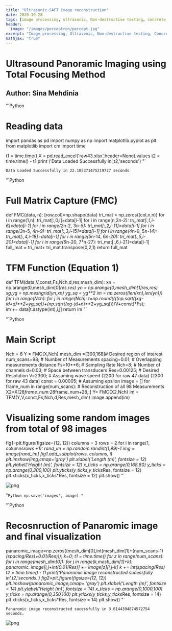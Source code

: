 ```yaml
---
title: "Ultrasonic-SAFT image reconstruction"
date: 2020-10-28
tags: [image processing, ultrasonic, Non-destructive testing, concrete, SAFT]
header:
  image: "/images/perceptron/percept.jpg"
excerpt: "Image processing, Ultrasonic, Non-destructive testing, Concrete, SAFT"
mathjax: "true"
---
```



# Ultrasound Panoramic Imaging using Total Focusing Method
## Author: Sina Mehdinia








"`Python
# Reading data 

import pandas as pd 
import numpy as np
import matplotlib.pyplot as plt
from matplotlib import cm
import time

t1 = time.time()
X = pd.read_excel('raw43.xlsx',header=None).values
t2 = time.time() - t1
print ('Data Loaded Successfully in',t2,'seconds')
"`

    Data Loaded Successfully in 22.105371475219727 seconds
    


"`Python
# Full Matrix Capture (FMC)

def FMC(data, n):
  [row,col]=np.shape(data)
  tri_mat = np.zeros((col,n,n))
  for i in range(1,n):
    tri_mat[:,0,i]=data[i-1]
  for i in range(n,2*n-2):
    tri_mat[:,1,i-6]=data[i-1]
  for i in range(2*n-2, 3*n-5):
    tri_mat[:,2,i-11]=data[i-1]
  for i in range(3*n-5, 4*n-9):
    tri_mat[:,3,i-15]=data[i-1]
  for i in range(4*n-9, 5*n-14):
    tri_mat[:,4,i-18]=data[i-1]
  for i in range(5*n-14, 6*n-20):
    tri_mat[:,5,i-20]=data[i-1]
  for i in range(6*n-20, 7*n-27):
    tri_mat[:,6,i-21]=data[i-1]
  full_mat = tri_mat+ tri_mat.transpose(0,2,1)
  return full_mat 

# TFM Function (Equation 1)

def TFM(data,V,const,Fs,Nch,d,res,mesh_dim):
  xn = np.arange(0,mesh_dim[0]*res,res)
  yn = np.arange(0,mesh_dim[1]*res,res)
  xg,yg = np.meshgrid(yn,xn)
  yg_sq = yg**2 
  im = np.zeros((len(xn),len(yn)))
  for i in range(Nch):
    for j in range(Nch):
      t=np.round((((np.sqrt((xg-i*d+d)**2+yg_sq))+(np.sqrt((xg-j*d+d)**2+yg_sq)))/V+const)*Fs);  
      im += data[t.astype(int),i,j]
  return im
"`


"`Python
# Main Script

Nch =  8
Y = FMC(X,Nch)
mesh_dim =[300,168]# Desired region of interest
num_scans=98;      # Number of Measurements
spacing=0.01;      # Overlapping measurements distance
Fs=10**6;          # Sampling Rate
Nch=8;             # Number of channels
d=0.03;            # Space between transducers
Res=0.00125;       # Desired Resolution
V=2300;            # Assuming wave speed (2200 for raw 47 data) (2300 for raw 43 data)
const = 0.00005;   # Assuming epsilon
image = []
for frame_num in range(num_scans):        # Reconstruction of all 98 Measurements
  X2=X[28*frame_num:28*frame_num+28,:]
  Y= FMC(X2,Nch)
  im = TFM(Y,V,const,Fs,Nch,d,Res,mesh_dim)
  image.append(im)

# Visualizing some random images from total of 98 images
fig1=plt.figure(figsize=(12, 12)) 
columns = 3
rows = 2
for i in range(1, columns*rows +1):
    rand_im = np.random.randint(1,99)-1
    img = image[rand_im]
    fig1.add_subplot(rows, columns, i)
    plt.imshow(img,cmap='gray')
    plt.xlabel('Length (m)', fontsize = 12)
    plt.ylabel('Height (m)', fontsize = 12)
    x_ticks = np.arange(0,168,80)
    y_ticks = np.arange(0,300,100)
    plt.yticks(y_ticks,y_ticks*Res, fontsize = 12)
    plt.xticks(x_ticks,x_ticks*Res, fontsize = 12)
plt.show()
"`

![png](uea_tfm_files/uea_tfm_3_0.png)



"`Python
np.save('images', image)
"`


"`Python
# Recosnruction of Panaromic image and final visualization

panaromic_image=np.zeros((mesh_dim[0],int(mesh_dim[1]+(num_scans-1)*(spacing/Res)+0.01/Res)));
k=0;
t1 = time.time()
for z in range(num_scans):
  for i in range(mesh_dim[0]):
    for j in range(k,mesh_dim[1]+k):
      panaromic_image[i,j+int(0.01/Res)] += image[z][i,j-k]
  k += int(spacing/Res)
t2 = time.time() - t1
print('Panaromic image reconstructed sucessfully in',t2,'seconds.')
fig2=plt.figure(figsize=(12, 12))
plt.imshow(panaromic_image,cmap= 'gray')
plt.xlabel('Length (m)', fontsize = 14)
plt.ylabel('Height (m)', fontsize = 14)
x_ticks = np.arange(0,1000,100)
y_ticks = np.arange(0,350,100)
plt.yticks(y_ticks,y_ticks*Res, fontsize = 14)
plt.xticks(x_ticks,x_ticks*Res, fontsize = 14)
plt.show()
"`

    Panaromic image reconstructed sucessfully in 3.6144394874572754 seconds.
    


![png](uea_tfm_files/uea_tfm_5_1.png)

